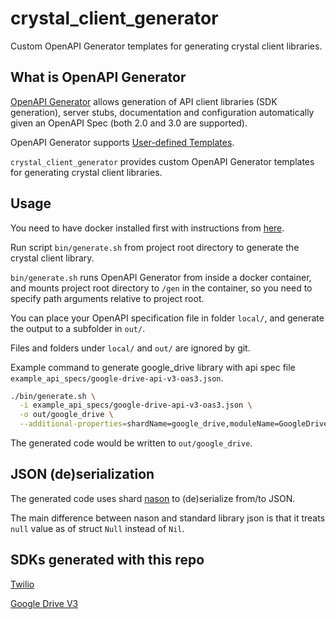 # crystal_client_generator
Custom OpenAPI Generator templates for generating crystal client libraries.

## What is OpenAPI Generator
[OpenAPI Generator](https://github.com/OpenAPITools/openapi-generator) allows generation of API client libraries (SDK generation), server stubs, documentation and configuration automatically given an OpenAPI Spec (both 2.0 and 3.0 are supported).

OpenAPI Generator supports [User-defined Templates](https://github.com/OpenAPITools/openapi-generator/blob/master/docs/customization.md#user-defined-templates).

`crystal_client_generator` provides custom OpenAPI Generator templates for generating crystal client libraries.

## Usage

You need to have docker installed first with instructions from [here](https://docs.docker.com/get-docker/).

Run script `bin/generate.sh` from project root directory to generate the crystal client library.

`bin/generate.sh` runs OpenAPI Generator from inside a docker container, and mounts project root directory to `/gen` in the container, so you need to specify path arguments relative to project root.

You can place your OpenAPI specification file in folder `local/`, and generate the output to a subfolder in `out/`.

Files and folders under `local/` and `out/` are ignored by git.

Example command to generate google_drive library with api spec file `example_api_specs/google-drive-api-v3-oas3.json`.

```sh
./bin/generate.sh \
  -i example_api_specs/google-drive-api-v3-oas3.json \
  -o out/google_drive \
  --additional-properties=shardName=google_drive,moduleName=GoogleDrive,shardLicense=MIT,shardVersion=3.0.0,shardAuthors=cyangle,shardDescription=Google\ Drive\ V3\ API\ Client
```

The generated code would be written to `out/google_drive`.

## JSON (de)serialization

The generated code uses shard [nason](https://github.com/cyangle/nason) to (de)serialize from/to JSON.

The main difference between nason and standard library json is that it treats `null` value as of struct `Null` instead of `Nil`.

## SDKs generated with this repo

[Twilio](https://github.com/cyangle/twilio)

[Google Drive V3](https://github.com/cyangle/google_drive)
